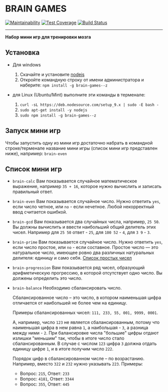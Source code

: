 # BRAIN GAMES
[![Maintainability](https://api.codeclimate.com/v1/badges/b7f99a404599ccd0e8c3/maintainability)](https://codeclimate.com/github/Haliont/brain-games/maintainability)
[![Test Coverage](https://api.codeclimate.com/v1/badges/b7f99a404599ccd0e8c3/test_coverage)](https://codeclimate.com/github/Haliont/brain-games/test_coverage)
[![Build Status](https://travis-ci.org/Haliont/brain-games.svg?branch=master)](https://travis-ci.org/Haliont/brain-games)
***
**Набор мини игр для тренировки мозга**

## Установка
* Для windows
    1. Скачайте и установите [nodejs](https://nodejs.org/dist/v8.11.2/node-v8.11.2-x64.msi "Просто нажми на меня, чтобы скачать")
    1. Откройте командную строку от имени администратора и наберите:
         `npm install -g brain-games--z`

 * для Linux (Ubuntu/Mint) выполните эти команды в терменале:
    1. `curl -sL https://deb.nodesource.com/setup_9.x | sudo -E bash -`
    1. `sudo apt-get install -y nodejs`
    1. `sudo npm install -g brain-games--z`

## Запуск мини игр
Чтобы запустить одну из мини игр достаточно набрать в командной строке/терменале название мини игры (список мини игр представлен ниже), например: `brain-even`

## Cписок мини игр
* `brain-calc`
    Вам показывается случайное математическое выражение, например `35 + 16`, которое нужно вычислить и записать правильный ответ.
* `brain-even`
    Вам показывается случайное число. Нужно ответить `yes`, если число четное, или `no` - если нечетное. Любой некорректный ввод считается ошибкой.
* `brain-gcd`
    Вам показывается два случайных числа, например, `25 50`. Вы должны вычислить и ввести        наибольший общий делитель этих чисел. Например для `25 50` ответ - `25`, для `100 52` - `4`, для `3 9` - `3`.
* `brain-prime`
    Вам показывается случайное число. Нужно ответить `yes`, если число простое, или `no` - если составное.
    Простое число — это натуральное число, имеющее ровно два различных натуральных делителя: единицу и само себя.
    [Список простых чисел](https://ru.wikipedia.org/wiki/%D0%A1%D0%BF%D0%B8%D1%81%D0%BE%D0%BA_%D0%BF%D1%80%D0%BE%D1%81%D1%82%D1%8B%D1%85_%D1%87%D0%B8%D1%81%D0%B5%D0%BB)
* `brain-progression`
    Вам показывается ряд чисел, образующий арифметическую прогрессию, в которой отсутствует одно число. Вы должены определить это число.
* `brain-balance`
    Необходимо сбалансировать число.
    
    Сбалансированное число – это число, в котором наименьшая цифра отличается от наибольшей не более чем на единицу.
    
    Примеры сбалансированных чисел: `111, 233, 55, 001, 9999, 0001`.
    
    А, например, число `123` не является сбалансированным, потому что наименьшая цифра в нем равна `1`, а наибольшая - `3`, а разница между ними - `2`. При балансировке числа "большие" цифры отдают излишки "меньшим" так, чтобы в итоге число стало сбалансированным. В случае с числом `123` цифра `3` должна отдать единицу цифре `1`, и в итоге получим число `222`.
    
    Порядок цифр в сбалансированном числе – по возрастанию. Например, вместо `322` и `232` нужно указывать `223`.
    Примеры:
    * Вопрос: `215`, Ответ: `233`
    * Вопрос: `4181`, Ответ: `3344`
    * Вопрос: `355`, Ответ: `445`
